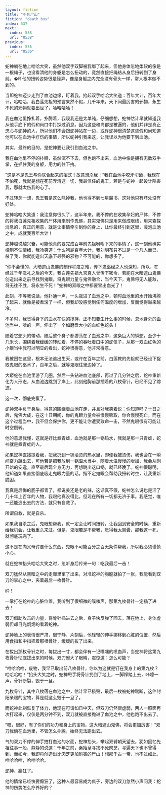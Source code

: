 ```yaml
---
layout: fiction
title: "不死尸山"
fiction: "death_bus"
index: 537
next:
  index: 538
  url: "0538"
previous:
  index: 536
  url: "0536"
---
```

蛇神躺在地上哈哈大笑，虽然他双手双脚被我绑了起来，但他身体忽地柔软的像是一根绳子，也没看清他的身躯是怎么扭动的，竟然直接把绳结从身后扭转到了身前。�R 他的扭转姿势很是怪异，像是身躯之内完全没有骨头一样，常人根本做不到的。

当即蛇神迈步走到了血池边缘，盯着我，抬起双手哈哈大笑道：百年大计，百年大计，哈哈哈，我白莲先祖的预言果然不假，几千年来，天下间最厉害的邪物，永生不死的邪物就要出世了，哈哈哈哈！

我在血池里挣扎着，扑腾着，我现我还是太单纯，仔细想想，蛇神估计早就知道我从他手底下的假和尚口中打探过消息。因为这些和尚都是被逼的，他们并非是真正忠心与蛇神的人，所以他们不会跟蛇神站在一边，或许蛇神很清楚这些假和尚知道他可以在血池中疗伤的事情，所以蛇神引我来这，让我误以为他要下到血池。

其实，最终的目的，是蛇神要让我引到血池之中。

我在血池里不停的扑腾，虽然沉不下去，但也跑不出来，血池中像是拥有无数双手掌，在抓住我的身躯，用力的往下拽。

“这是不是鬼王与你联合起来的招式！故意想杀我！”我在血池中咬牙切齿，我现在不怕死，我就是想在死前弄清这一切，我最信任的鬼王，若是与蛇神一起设计陷害我，那就太伤我的心了。

不过转念一想，鬼王若是这么除掉我，他也得不到七星魔书，这对他只有坏处没有好处。

蛇神哈哈大笑道：我注意你很久了，这半年来，我不停的在收集孕妇的尸体，不停的将我白莲先祖收集的尸体用来制作鬼佛，其实鬼佛只是用来做成眼线，用来查探消息的，真正的用意，就是让事情牵引到你的身上，让你最终引到这里，浸泡血池之中，成就我百年大计！

蛇神越说越兴奋，可能他真的要完成百年前先祖吩咐下来的事情了，这一刻他确实控制不住情绪，我冷笑道：什么狗屁百年大计，我刘明布只不过是一个凡人而已，杀了我，你就能造出天底下最强的邪物？不可能的，你想多了。

“你不会懂的，大暗遮山鬼佛的制作程度之难，传下鬼巫经之人也深知，所以，在经过千年洗礼之后的今天，我白莲先祖九宫真人曾传下密令，若能在大暗遮山鬼佛创造出来之前寻找到鬼眼，将鬼眼力量与鬼佛融合，当今天下，鬼佛将无人能敌，将无往不胜，将永生不死！”蛇神的双眼之中都要冒出血光了！

此刻，不等我说话，他扑通一声，一头栽进了血池之中，顿时血池里的水开始沸腾了起来，就像是被煮滚了一样，但我却没感觉到任何温度的增加，反而觉得越来越冷。

不多时，我觉得身下的血水在快的搅拌，正不知要生什么事的时候，忽地身旁的血池当中，噌的一声，伸出了一个如磨盘大小的血红色蛇头！

随着它蛇头的带动，随后整个身子都游荡在了血池之中，这条巨大的蟒蛇，至少十几米长，围绕着我缓缓的转动着，不停的吞吐着口中的蛇信子，从那一双血红色的小眼当中我可以明显的看出，蛇神很得意，他非常得意。

我被困在这里，根本无法逃出生天，或许在百年之前，白莲教的先祖就已经设下捉取鬼眼的巫术了，百年之后，就等鬼眼往里边掉了。

大蟒蛇在血池里游了几圈，然后一头钻进血池底部，再过了几分钟之后，蛇神重新化为人形态，从血池边跳到了岸上，此刻他胸前那插着的八枚骨针，已经不见了踪迹。

这一次，彻底完蛋了。

蛇神双手负于身后，得意的围绕着血池在走，并且对我笑着说：你知道吗？十日之后，鬼佛大成，在这十日期间，你的鬼眼力量会被慢慢吸取，你会慢慢死亡，而在这个过程当中，我不但会保护你，更不能让你遭受致命一击，不然鬼眼很有可能让时空倒转。

他的意思我懂，这就是好比煮青蛙，血池就是那一锅热水，我就是那一只青蛙，蛇神就是煮青蛙的人。

如果蛇神直接提着我，把我扔到一锅滚烫的热水里，即便我被烫伤，我也会在一瞬间奋力跳出去，可他若是把我放到一锅温水当中，随着水温慢慢的增加，我会从刚开始的安逸，直至最后现全身无力，再想跳出这口锅，就已经晚了。蛇神很聪明，他知道如果直接彻底吸走鬼眼力量的话，指不定鬼眼会帮助我扭转时空，让我重新脱困。

我真是后悔的肠子都青了，都说姜还是老的辣，这话真不假，蛇神怎么说也是活了几十年上百年的人物，我跟他真没得比，但现在所有一切都无济于事。我感觉，唯一还能逃出去的方法，就只有自救了。

所谓自救，就是自杀。

如果我自杀之后，鬼眼想帮我，就一定会让时间扭转，让我回到安全的时候，重新给我机会，让我重头来过。但是，鬼眼若是不帮我，觉得我太窝囊，那我这一死，就彻底玩完了。

这不是在向父母讨要什么东西，鬼眼不可能百分之百无条件帮我，所以我必须谨慎小心。

就在蛇神抬头哈哈大笑之时，忽听身后传来一句：吃我最后一击！

双刀猛然从黑暗之中的走廊里窜了出来，对准蛇神的胸膛就拍了一张，我能看到双刀的掌心之中，夹着最后一枚骨针。

砰！

一掌打在蛇神的心脏位置，我听到了很细微的噗嗤声，那第九枚骨针一定插了进去！

双刀借助攻击的力量，将骨针插进去之后，身子快反弹了回去，落在地上，身体虚弱但却目光炯炯的看着蛇神。

蛇神脸上的表情很严肃，很宁静，片刻后，他轻轻的伸手挪移到心脏的位置，然后用食指和中指捏着那根骨针，缓缓的拔了出来。

在拔出那枚骨针之时，每拔出一寸，都会伴有一记噗嗤的喷血声，当蛇神将这第九枚骨针彻底拔出来的时候，双刀瞪大了眼睛，震惊道：怎么可能？

“哈哈哈哈，废物，我早已取出前八枚骨针，你以为这就是钉在我身上的第九枚？哈哈哈哈！”抬头大笑之时，蛇神甩手将骨针扔到了地上，一脚踩踏上去，咔嚓一声，骨针断裂，毁于一旦。

九枚骨针，其中八枚落在血池之中，估计早已损毁，最后一枚被蛇神踹断，这件封阳亲赐的宝物，算是就这么毁于一旦了。

而蛇神此刻恢复了体力，他现在可谓如日中天，但双刀仍然很虚弱，两人一照面再次打起来，仅仅是两分钟不到，双刀就被直接抛进了血池之中，他也跑不出去了。

“嗯，很好，有了你们的功力和身上的宝物，这大暗遮山鬼佛，将会更加厉害！”双刀我俩在血池里，不管怎么扑腾，始终无法跑出去。

气的双刀不停的伸手拍打血池的水面，蛇神抬头，举起双臂朝天望去，犹如回忆先祖往事一般，静静的说道：千年之前，秦始皇寻找不死肉芝，寻遍天下也不曾得到，而如今，我即将创造出比肉芝更加厉害的尸山！想那千古一帝，也不过如此，哈哈哈哈，哈哈哈哈。

蛇神，癫狂了。

他的情绪已经快要癫狂了，这种人最容易成为疯子，旁边的双刀忽然小声问我：蛇神的伤势怎么疗养好的？